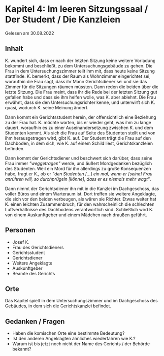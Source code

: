 # Kapitel 4: Im leeren Sitzungssaal / Der Student / Die Kanzleien

Gelesen am 30.08.2022

## Inhalt

K. wundert sich, dass er nach der letzten Sitzung keine weitere Vorladung bekommt und beschließt, zu dem Untersuchungsgebäude zu gehen.
Die Frau in dem Untersuchungszimmer teilt ihm mit, dass heute keine Sitzung stattfinde.
K. bemerkt, dass der Raum als Wohnzimmer eingerichtet sei,
woraufhin die Frau sagt, dass ihr Mann Gerichtsdiener sei und sie das Zimmer für die Sitzungen räumen müssten.
Dann reden die beiden über die letzte Sitzung.
Die Frau meint, dass ihr die Rede bei der letzten Sitzung gut gefallen habe und dass sie ihm helfen wolle, was K. aber ablehnt.
Die Frau erwähnt, dass sie den Untersuchungsrichter kenne, und unterwirft sich K. quasi, wodurch K. seine Meinung ändert.

Dann kommt ein Gerichtsstudent herein, der offensichtlich eine Beziehung zu der Frau hat.
K. möchte warten, bis er wieder geht, was ihm zu lange dauert, woraufhin es zu einer Auseinandersetzung zwischen K. und dem Studenten kommt.
Als sich die Frau auf Seite des Studenten stellt und von ihm herausgetragen wird, gibt K. auf.
Der Student trägt die Frau auf den Dachboden, in dem sich, wie K. auf einem Schild liest, Gerichtskanzleien befinden.

Dann kommt der Gerichtsdiener und beschwert sich darüber, dass seine Frau immer _"weggetragen"_ werde,
und äußert Mordgedanken bezüglich des Studenten.
Weil ein Mord für ihn allerdings zu große Konsequenzen habe, fragt er K., ob er
_"den Studenten \[...] ein mal, wenn er \[seine] Frau anrühren will, so durchprügeln \[könne], dass er es niemals mehr wagt"_.

Dann nimmt der Gerichtsdiener ihn mit in die Kanzlei im Dachgeschoss, das voller Büros und einem Warteraum ist.
Dort treffen sie weitere Angeklagte, die sich vor den beiden verbeugen, als wären sie Richter.
Etwas weiter hat K. einen leichten Zusammenbruch, für den wahrscheinlich die schlechten Luftverhältnisse des Dachbodens verantwortlich sind.
Schließlich wird K. von einem Auskunftgeber und einem Mädchen nach draußen geführt.


## Personen

- Josef K.
- Frau des Gerichtsdieners
- Gerichtsstudent
- Gerichtsdiener
- Weitere Angeklagte
- Auskunftgeber
- Beamte des Gerichts

## Orte

Das Kapitel spielt in dem Untersuchungszimmer und im Dachgeschoss des Gebäudes, in dem sich die Gerichtskanzlei befindet.

## Gedanken / Fragen

- Haben die komischen Orte eine bestimmte Bedeutung?
- Ist den anderen Angeklagten ähnliches wiederfahren wie K.?
- Warum ist bis jetzt noch nicht der Name des Gerichts / der Behörde bekannt?
